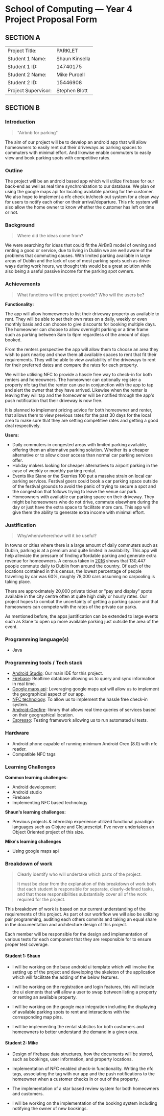 # School of Computing &mdash; Year 4 Project Proposal Form



## SECTION A

|                     |                   |
|---------------------|-------------------|
|Project Title:       | PARKLET           |
|Student 1 Name:      | Shaun Kinsella    |
|Student 1 ID:        | 14740175          |
|Student 2 Name:      | Mike Purcell      |
|Student 2 ID:        | 15446908          |
|Project Supervisor:  | Stephen Blott     |



## SECTION B

### Introduction
> "Airbnb for parking"

The aim of our project will be to develop an android app that will allow 
homeowners to easily rent out their driveways as parking spaces to commuters 
with minimal effort. And likewise enable commuters to easily view and book 
parking spots with competitive rates.

### Outline

The project will be an android based app which will utilize firebase for our back-end as well as real time synchronization to our database.
We plan on using the google maps api for locating available parking for the customer. We also hope to implement a nfc check in/check out system
for a clean way for users to notify each other on their arrival/departure. This nfc system will also allow the home owner to know whether the
customer has left on time or not.

### Background

> Where did the ideas come from?

We were searching for ideas that could fit the AirBnB model of owning and renting a good or service, due to living in Dublin 
we are well aware of the problems that commuting causes. With limited parking available in large areas of Dublin and the lack
of use of most parking spots such as drive-ways during work hours, we thought this would be a great solution while also being
a useful passive income for the parking spot owners.

### Achievements

> What functions will the project provide? Who will the users be?

**Functionality:**

The app will allow homeowners to list their driveway property as available to rent. 
They will be able to set their own rates on a daily, weekly or even monthly basis and can choose to 
give discounts for booking multiple days. The homeowner can choose to allow overnight parking or a 
time frame such as parking between 8am to 6pm regardless of the amount of days booked.

From the renters perspective the app will allow them to choose an area they wish to park nearby 
and show them all available spaces to rent that fit their requirements. They will be able to view
availability of the driveways to rent for their preferred dates and compare the rates for each property.

We will be utilising NFC to provide a hassle free way to check-in for both renters and homeowners.
The homeowner can optionally register a property nfc tag that the renter can use in conjunction with the app
to tap and alert the owner that they have arrived. Likewise when the renter is leaving they will tap and
the homeowner will be notified through the app's push notification that their driveway is now free.

It is planned to implement pricing advice for both homeowner and renter, that allows them to view previous
rates for the past 30 days for the local area to make sure that they are setting competitive rates 
and getting a good deal respectively.

**Users:**
- Daily commuters in congested areas with limited parking available, offering 
  them an alternative parking solution. Whether its a cheaper alternative or to 
  allow closer access than normal car parking services offer.
- Holiday makers looking for cheaper alternatives to airport parking in the 
  case of weekly or monthly parking rental.
- Events like Slane or the Skerries 100 put a massive strain on local car 
  parking services. Festival goers could book a car parking space outside of the
  festival grounds to avoid the panic of trying to secure a spot and the 
  congestion that follows trying to leave the venue car park.
- Homeowners with available car parking space on their driveway. They might be 
  homeowners who do not drive, commute elsewhere during the day or just have the
  extra space to facilitate more cars. This app will give them the ability to 
  generate extra income with minimal effort.


### Justification

> Why/when/where/how will it be useful?

In towns or cities where there is a large amount of daily commuters such as Dublin, parking is at a 
premium and quite limited in availability. This app will help alleviate the pressure of finding affordable parking and generate extra revenue for homeowners.
A census taken in [2016](https://www.cso.ie/en/releasesandpublications/ep/p-cp6ci/p6cii/p6www/) shows that 130,447 people 
commute daily to Dublin from around the country. Of each of the locations contained in this census, 
the lowest percentage of people travelling by car was 60%, roughly 78,000 cars assuming no carpooling is taking place.

There are approximately 20,000 private ticket or "pay and display"
spots available in the city centre often at quite high daily or hourly rates. 
Our project hopes to combat the uncertainty of getting a 
parking space and that homeowners can compete with the rates of the private car parks.

As mentioned before, the apps justification can be extended to large events such as Slane to open up more available parking just outside
the area of the event.

### Programming language(s)

- Java

### Programming tools / Tech stack

- [Android Studio](https://developer.android.com/studio): Our main IDE for this project.
- [Firebase](https://firebase.google.com/products/realtime-database/): Realtime database allowing us to query and sync information in 
  real time.
- [Google maps api](https://cloud.google.com/maps-platform/): Leveraging google maps api will allow us to implement the geographical aspect of our app.
- [NFC technology](https://developer.android.com/guide/topics/connectivity/nfc): To allow us to implement the hassle free check-in system.
- [Android-Geofire](https://github.com/firebase/geofire-android): library that allows 
  real time queries of services based on their geographical location.
- [Espresso](https://developer.android.com/training/testing/espresso): Testing framework allowing us to run automated ui tests.


### Hardware

- Android phone capable of running minimum Android Oreo (8.0) with nfc reader.
- Compatible NFC tags

### Learning Challenges

**Common learning challenges:**
- Android development
- Android studio
- Firebase
- Implementing NFC based technology

**Shaun's learning challenges:**
- Previous projects & internship experience utilized functional paradigm 
  languages such as Clojure and Clojurescript. I've never undertaken an Object 
  Oriented project of this size. 

**Mike's learning challenges**
- Using google maps api

### Breakdown of work

> Clearly identify who will undertake which parts of the project.
>
> It must be clear from the explanation of this breakdown of work both that each student is responsible for
> separate, clearly-defined tasks, and that those responsibilities substantially cover all of the work required
> for the project.

This breakdown of work is based on our current understanding of the requirements of this project.
As part of our workflow we will also be utilizing pair programming, auditing each others commits and taking
an equal share in the documentation and architecture design of this project.

Each member will be responsible for the design and implementation of various tests for each 
component that they are responsible for to ensure proper test coverage.

#### Student 1: Shaun

- I will be working on the base android ui template which will involve the setting up of the project and 
  developing the skeleton of the application which will facilitate the adding of the below features. 

- I will be working on the registration and login features, this will include the ui elements
  that will allow a user to swap between listing a property or renting an available property.

- I will be working on the google map integration including the displaying of 
  available parking spots to rent and interactions with the corresponding map pins.

- I will be implementing the rental statistics for both customers and homeowners
  to better understand the demand in a given area.


#### Student 2: Mike

- Design of firebase data structures, how the documents will be stored, such as 
  bookings, user information, and property locations. 

- Implementation of NFC enabled check-in functionality. Writing the nfc tags, associating the tag with our app
  and the push notifications to the homeowner when a customer checks in or out of the property.

- The implementation of a star based review system for both homeowners and customers.

- I will be working on the implementation of the booking system including notifying the owner of new bookings. 